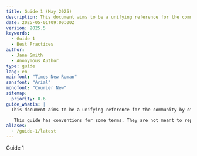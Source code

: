 ```yaml
---
title: Guide 1 (May 2025)
description: This document aims to be a unifying reference for the community by offering the minimal guidance for best practices. Depending on the context, various approaches can complement this methodology, allowing it to accommodate the full spectrum of value delivery and organizational challenges.
date: 2025-05-01T09:00:00Z
version: 2025.5
keywords:
  - Guide 1
  - Best Practices
author:
  - Jane Smith
  - Anonymous Author
type: guide
lang: en
mainfont: "Times New Roman"
sansfont: "Arial"
monofont: "Courier New"
sitemap:
  priority: 0.6
guide_whatis: |
  This document aims to be a unifying reference for the community by offering the minimal guidance for best practices. Depending on the context, various approaches can complement this methodology, allowing it to accommodate the full spectrum of value delivery and organizational challenges.

   This guide has conventions for some terms. They are not meant to replace any other existing definitions but to clarify how they are intended to be applied here.
aliases:
  - /guide-1/latest
---
```


Guide 1